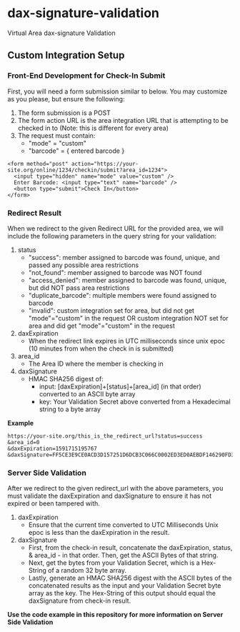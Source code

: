 # dax-signature-validation

Virtual Area dax-signature Validation

## Custom Integration Setup

### Front-End Development for Check-In Submit

First, you will need a form submission similar to below. You may customize as you please, but ensure the following:

1. The form submission is a POST
2. The form action URL is the area integration URL that is attempting to be checked in to (Note: this is different for every area)
3. The request must contain:
    - "mode" = "custom"
    - "barcode" = { entered barcode }
    
```
<form method="post" action="https://your-site.org/online/1234/checkin/submit?area_id=1234">
  <input type="hidden" name="mode" value="custom" />
  Enter Barcode: <input type="text" name="barcode" />
  <button type="submit">Check In</button>
</form>
```

### Redirect Result

When we redirect to the given Redirect URL for the provided area, we will include the following parameters in the query string for your validation:

1. status
    - "success": member assigned to barcode was found, unique, and passed any possible area restrictions
    - "not_found": member assigned to barcode was NOT found
    - "access_denied": member assigned to barcode was found, unique, but did NOT pass area restrictions
    - "duplicate_barcode": multiple members were found assigned to barcode
    - "invalid": custom integration set for area, but did not get "mode"="custom" in the request OR custom integration NOT set for area and did get "mode"="custom" in the request
2. daxExpiration
    - When the redirect link expires in UTC milliseconds since unix epoc (10 minutes from when the check in is submitted)
3. area_id
    - The Area ID where the member is checking in
4. daxSignature
    - HMAC SHA256 digest of:
        - input: [daxExpiration]+[status]+[area_id] (in that order) converted to an ASCII byte array
        - key: Your Validation Secret above converted from a Hexadecimal string to a byte array

**Example**
```
https://your-site.org/this_is_the_redirect_url?status=success
&area_id=0
&daxExpiration=1591715195767
&daxSignature=FF5CE3E9CE0ACD3D157251D6DCB3C066C0002ED3ED0AEBDF146290FD3E949B95
```

### Server Side Validation

After we redirect to the given redirect_url with the above parameters, you must validate the daxExpiration and daxSignature to ensure it has not expired or been tampered with.

1. daxExpiration
    - Ensure that the current time converted to UTC Milliseconds Unix epoc is less than the daxExpiration in the result.
2. daxSignature
    - First, from the check-in result, concatenate the daxExpiration, status, & area_id - in that order. Then, get the ASCII Bytes of that string.
    - Next, get the bytes from your Validation Secret, which is a Hex-String of a random 32 byte array.
    - Lastly, generate an HMAC SHA256 digest with the ASCII bytes of the concatenated results as the input and your Validation Secret byte array as the key. The Hex-String of this output should equal the daxSignature from check-in result.

**Use the code example in this repository for more information on Server Side Validation**
